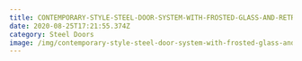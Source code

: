 ```yaml
---
title: CONTEMPORARY-STYLE-STEEL-DOOR-SYSTEM-WITH-FROSTED-GLASS-AND-RETRACTABLE-SCREEN
date: 2020-08-25T17:21:55.374Z
category: Steel Doors
image: /img/contemporary-style-steel-door-system-with-frosted-glass-and-retractable-screen-1.jpg
---
```

